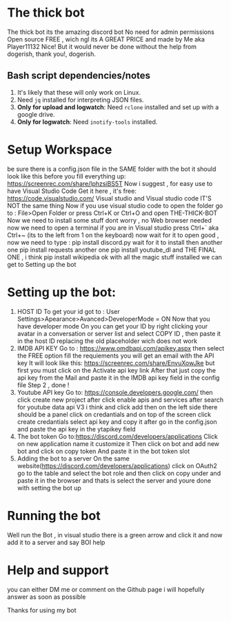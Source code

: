 # The thick bot
 The thick bot its the amazing discord bot
 No need for admin permissions
 Open source
 FREE , wich ngl its A GREAT PRICE
 and made by Me aka Player11132
 Nice!
 But it would never be done without the help
 from dogerish, thank you!, dogerish.
 
## Bash script dependencies/notes
1. It's likely that these will only work on Linux.
1. Need `jq` installed for interpreting JSON files.
1. **Only for upload and logwatch**: Need `rclone` installed and set up with a google drive.
1. **Only for logwatch**: Need `inotify-tools` installed.

# Setup Workspace
 be sure there is a config.json file in the SAME folder with the bot
 it should look like this before you fill everything up:
 https://screenrec.com/share/lphzsiBS5T
 Now i suggest , for easy use to have Visual Studio Code 
 Get it here , it's free: https://code.visualstudio.com/
 Visual studio and Visual studio code IT'S NOT the same thing
 Now if you use visual studio code to open the folder go to :
 File>Open Folder or press Ctrl+K or Ctrl+O
 and open THE-THICK-BOT 
 Now we need to install some stuff 
 dont worry , no Web browser needed
 now we need to open a terminal
 if you are in Visual studio press Ctrl+` aka Ctrl+~ (its to the left from 1 on the keyboard)
 now wait for it to open
 good , now we need to type :
 pip install discord.py
 wait for it to install
 then another one
 pip install requests
 another one
 pip install youtube_dl
 and THE FINAL ONE , i think
 pip install wikipedia
 ok with all the magic stuff installed
 we can get to Setting up the bot

# Setting up the bot:
 1. HOST ID
 To get your id got to : User Settings>Apearance>Avanced>DeveloperMode = ON
 Now that you have developer mode On you can get your ID by right clicking your avatar in a conversation or server list and select COPY ID , then paste it in the host ID
 replacing the old placeholder wich does not work
 2. IMDB API KEY
 Go to :
 https://www.omdbapi.com/apikey.aspx
 then select the FREE option
 fill the requiements
 you will get an email with the API key 
 It will look like this:
 https://screenrec.com/share/EnvuXowJke
 but first you must click on the Activate api key link
 After that just copy the api key from the Mail and paste it in
 the IMDB api key field in the config file
 Step 2 , done !
 3. Youtube API key
 Go to:
 https://console.developers.google.com/
 then click create new project
 after click enable apis and services
 after search for youtube data api V3 i think 
 and click add
 then on the left side there should be a panel
 click on credantials 
 and on top of the screen click create credantials 
 select api key and copy it
 after go in the config.json and paste the api key in the
 ytapikey field
 4. The bot token 
 Go to:https://discord.com/developers/applications
 Click on new application name it customize it
 Then click on bot and add new bot and click on copy token
 And paste it in the bot token slot
 5. Adding the bot to a server
 On the same website(https://discord.com/developers/applications)
 click on OAuth2 go to the table and select the bot role and then
 click on copy under and paste it in the browser and thats is
 select the server and youre done with setting the bot up

 # Running the bot
 Well run the Bot , in visual studio
 there is a green arrow and click it
 and now add it to a server and say BOI help

 # Help and support
 you can either DM me or
 comment on the Github page 
 i will hopefully answer as soon as possible
 
 Thanks for using my bot
